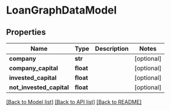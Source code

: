 # LoanGraphDataModel

## Properties
Name | Type | Description | Notes
------------ | ------------- | ------------- | -------------
**company** | **str** |  | [optional] 
**company_capital** | **float** |  | [optional] 
**invested_capital** | **float** |  | [optional] 
**not_invested_capital** | **float** |  | [optional] 

[[Back to Model list]](../README.md#documentation-for-models) [[Back to API list]](../README.md#documentation-for-api-endpoints) [[Back to README]](../README.md)


